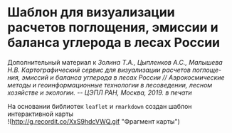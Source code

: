 # Шаблон для визуализации расчетов поглощения, эмиссии и баланса углерода в лесах России

Дополнительный материал к _Золина Т.А., Цыпленков А.С., Малышева Н.В. Картографический  сервис  для  визуализации  расчетов  поглоще-ния, эмиссий и баланса углерода в лесах России // Аэрокосмические методы и геоинформационные технологии в лесоведении, лесном хозяйстве и экологии. -- ЦЭПЛ РАН, Москва, 2019. в печати_

На основании библиотек `leaflet` и `rmarkdown` создан шаблон интерактивной карты  
!(http://g.recordit.co/XxS9hdcVWQ.gif "Фрагмент карты")
